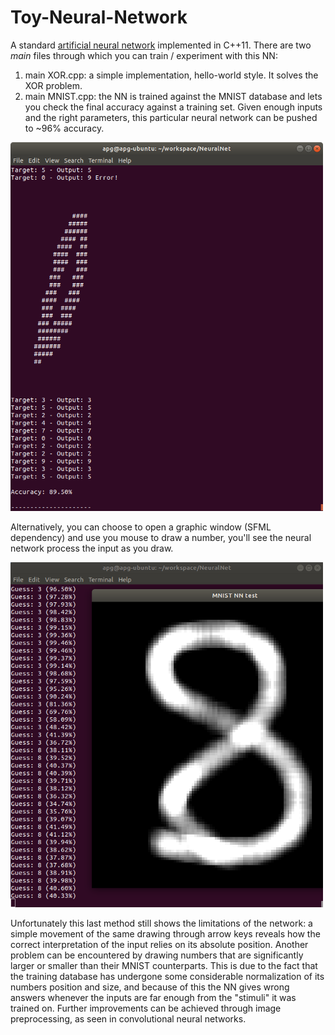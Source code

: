# Toy-Neural-Network

A standard [artificial neural network](https://en.wikipedia.org/wiki/Artificial_neural_network) implemented in C++11. There are two <i>main</i> files through which you can train / experiment with this NN:
1) main XOR.cpp: a simple implementation, hello-world style. It solves the XOR problem.
2) main MNIST.cpp: the NN is trained against the MNIST database and lets you check the final accuracy against a training set. Given enough inputs and the right parameters, this particular neural network can be pushed to ~96% accuracy.
<p align="left">
  <img src="imgs/1.png" width="500"/>
</p>
Alternatively, you can choose to open a graphic window (SFML dependency) and use you mouse to draw a number, you'll see the neural network process the input as you draw.
<p align="left">
  <img src="imgs/2.png" width="500"/>
</p>
Unfortunately this last method still shows the limitations of the network: a simple movement of the same drawing through arrow keys reveals how the correct interpretation of the input relies on its absolute position. Another problem can be encountered by drawing numbers that are significantly larger or smaller than their MNIST counterparts. This is due to the fact that the training database has undergone some considerable normalization of its numbers position and size, and because of this the NN gives wrong answers whenever the inputs are far enough from the "stimuli" it was trained on. Further improvements can be achieved through image preprocessing, as seen in convolutional neural networks.
